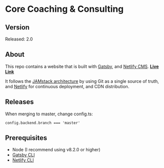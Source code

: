 # Core Coaching & Consulting

## Version

Released: 2.0

## About

This repo contains a website that is built with [Gatsby](https://www.gatsbyjs.org/), and [Netlify CMS](https://www.netlifycms.org).
**[Live Link](https://corecoachingconsulting.com/)**

It follows the [JAMstack architecture](https://jamstack.org) by using Git as a single source of truth, and [Netlify](https://www.netlify.com) for continuous deployment, and CDN distribution.

## Releases

When merging to master, change config.ts:

```
config.backend.branch === 'master'
```

## Prerequisites

- Node (I recommend using v8.2.0 or higher)
- [Gatsby CLI](https://www.gatsbyjs.org/docs/)
- [Netlify CLI](https://github.com/netlify/cli)
